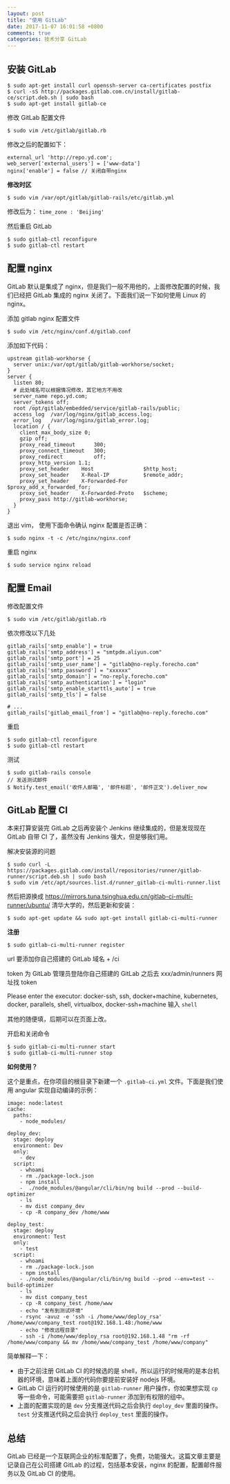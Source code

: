 ```yaml
---
layout: post
title: "使用 GitLab"
date: 2017-11-07 16:01:58 +0800
comments: true
categories: 技术分享 GitLab
---
```


## 安装 GitLab

```
$ sudo apt-get install curl openssh-server ca-certificates postfix
$ curl -sS http://packages.gitlab.com.cn/install/gitlab-ce/script.deb.sh | sudo bash
$ sudo apt-get install gitlab-ce
```

修改 GitLab 配置文件

```
$ sudo vim /etc/gitlab/gitlab.rb
```

修改之后的配置如下：

<!--more-->

```
external_url 'http://repo.yd.com';
web_server['external_users'] = ['www-data']
nginx['enable'] = false // 关闭自带nginx
```

**修改时区**

```
$ sudo vim /var/opt/gitlab/gitlab-rails/etc/gitlab.yml
```

修改后为： `time_zone : 'Beijing'`

然后重启 GitLab

```
$ sudo gitlab-ctl reconfigure
$ sudo gitlab-ctl restart
```

## 配置 nginx

GitLab 默认是集成了 nginx，但是我们一般不用他的，上面修改配置的时候，我们已经把 GitLab 集成的 nginx 关闭了。下面我们说一下如何使用 Linux 的 nginx。

添加 gitlab nginx 配置文件

```
$ sudo vim /etc/nginx/conf.d/gitlab.conf
```

添加如下代码：

```
upstream gitlab-workhorse {
  server unix:/var/opt/gitlab/gitlab-workhorse/socket;
}
server {
  listen 80;
  # 此处域名可以根据情况修改，其它地方不用改
  server_name repo.yd.com;
  server_tokens off;
  root /opt/gitlab/embedded/service/gitlab-rails/public;
  access_log  /var/log/nginx/gitlab_access.log;
  error_log   /var/log/nginx/gitlab_error.log;
  location / {
    client_max_body_size 0;
    gzip off;
    proxy_read_timeout      300;
    proxy_connect_timeout   300;
    proxy_redirect          off;
    proxy_http_version 1.1;
    proxy_set_header    Host                $http_host;
    proxy_set_header    X-Real-IP           $remote_addr;
    proxy_set_header    X-Forwarded-For     $proxy_add_x_forwarded_for;
    proxy_set_header    X-Forwarded-Proto   $scheme;
    proxy_pass http://gitlab-workhorse;
  }
}
```

退出 vim， 使用下面命令确认 nginx 配置是否正确：

```
$ sudo nginx -t -c /etc/nginx/nginx.conf
```

重启 nginx

```
$ sudo service nginx reload
```

## 配置 Email

修改配置文件

```
$ sudo vim /etc/gitlab/gitlab.rb
```

依次修改以下几处

```
gitlab_rails['smtp_enable'] = true
gitlab_rails['smtp_address'] = "smtpdm.aliyun.com"
gitlab_rails['smtp_port'] = 25
gitlab_rails['smtp_user_name'] = "gitlab@no-reply.forecho.com"
gitlab_rails['smtp_password'] = "xxxxxx"
gitlab_rails['smtp_domain'] = "no-reply.forecho.com"
gitlab_rails['smtp_authentication'] = "login"
gitlab_rails['smtp_enable_starttls_auto'] = true
gitlab_rails['smtp_tls'] = false

# ...
gitlab_rails['gitlab_email_from'] = "gitlab@no-reply.forecho.com"
```

重启

```
$ sudo gitlab-ctl reconfigure
$ sudo gitlab-ctl restart
```

测试

```
$ sudo gitlab-rails console
// 发送测试邮件
$ Notify.test_email('收件人邮箱', '邮件标题', '邮件正文').deliver_now
```

## GitLab 配置 CI

本来打算安装完 GitLab 之后再安装个 Jenkins 继续集成的，但是发现现在 GitLab 自带 CI 了，虽然没有 Jenkins 强大，但是够我们用。

解决安装源的问题

```
$ sudo curl -L https://packages.gitlab.com/install/repositories/runner/gitlab-runner/script.deb.sh | sudo bash
$ sudo vim /etc/apt/sources.list.d/runner_gitlab-ci-multi-runner.list
```

然后把源换成 https://mirrors.tuna.tsinghua.edu.cn/gitlab-ci-multi-runner/ubuntu/ 清华大学的，然后更新和安装：


```
$ sudo apt-get update && sudo apt-get install gitlab-ci-multi-runner
```

**注册**

```
$ sudo gitlab-ci-multi-runner register
```

url 要添加你自己搭建的 GitLab 域名 + /ci

token 为 GitLab 管理员登陆你自己搭建的 GitLab 之后去 xxx/admin/runners 网址找 token

Please enter the executor: docker-ssh, ssh, docker+machine, kubernetes, docker, parallels, shell, virtualbox, docker-ssh+machine 输入 `shell`

其他的随便填，后期可以在页面上改。


开启和关闭命令

```
$ sudo gitlab-ci-multi-runner start
$ sudo gitlab-ci-multi-runner stop
```

**如何使用？**


这个是重点，在你项目的根目录下新建一个 `.gitlab-ci.yml` 文件。下面是我们使用 angular 实现自动编译的示例：

```
image: node:latest
cache:
  paths:
    - node_modules/

deploy_dev:
  stage: deploy
  environment: Dev
  only:
    - dev
  script:
    - whoami
    - rm ./package-lock.json
    - npm install
    -  ./node_modules/@angular/cli/bin/ng build --prod --build-optimizer
    - ls
    - mv dist company_dev
    - cp -R company_dev /home/www

deploy_test:
  stage: deploy
  environment: Test
  only:
    - test
  script:
    - whoami
    - rm ./package-lock.json
    - npm install
    - ./node_modules/@angular/cli/bin/ng build --prod --env=test --build-optimizer
    - ls
    - mv dist company_test
    - cp -R company_test /home/www
    - echo "发布到测试环境"
    - rsync -avuz -e 'ssh -i /home/www/deploy_rsa' /home/www/company_test root@192.168.1.48:/home/www
    - echo "修改远程目录"
    - ssh -i /home/www/deploy_rsa root@192.168.1.48 "rm -rf /home/www/company && mv /home/www/company_test /home/www/company"

```

简单解释一下：

- 由于之前注册 GitLab CI 的时候选的是 shell，所以运行的时候用的是本台机器的环境，意味着上面的代码你要提前安装好 nodejs 环境。
- GitLab CI 运行的时候使用的是 `gitlab-runner` 用户操作，你如果想实现 `cp` 等一些命令，可能需要把 `gitlab-runner` 添加到有权限的组中。
- 上面的配置实现的是 `dev` 分支推送代码之后会执行 `deploy_dev` 里面的操作。 `test` 分支推送代码之后会执行 `deploy_test` 里面的操作。

## 总结

GitLab 已经是一个互联网企业的标准配置了，免费，功能强大。这篇文章主要是记录自己在公司搭建 GitLab 的过程，包括基本安装，nginx 的配置，配置邮件服务以及 GitLab CI 的使用。